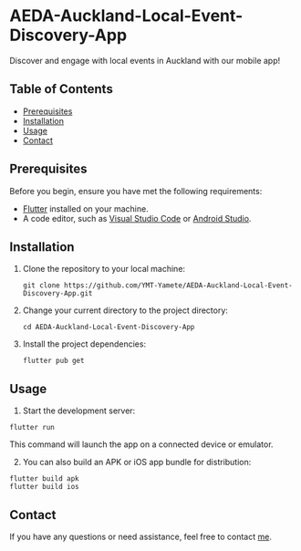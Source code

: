 # AEDA-Auckland-Local-Event-Discovery-App

Discover and engage with local events in Auckland with our mobile app!

## Table of Contents

- [Prerequisites](#prerequisites)
- [Installation](#installation)
- [Usage](#usage)
- [Contact](#contact)

## Prerequisites

Before you begin, ensure you have met the following requirements:

- [Flutter](https://flutter.dev/docs/get-started/install) installed on your machine.
- A code editor, such as [Visual Studio Code](https://code.visualstudio.com/) or [Android Studio](https://developer.android.com/studio).

## Installation

1. Clone the repository to your local machine:

   ```shell
   git clone https://github.com/YMT-Yamete/AEDA-Auckland-Local-Event-Discovery-App.git
   ```

2. Change your current directory to the project directory:
   
   ```shell
   cd AEDA-Auckland-Local-Event-Discovery-App
   ```

3. Install the project dependencies:
   
     ```shell
     flutter pub get
     ```

## Usage

1.  Start the development server:
   
   ```shell
   flutter run
   ```
This command will launch the app on a connected device or emulator.

2.  You can also build an APK or iOS app bundle for distribution:

   ```shell
  flutter build apk
  flutter build ios
  ```

## Contact

If you have any questions or need assistance, feel free to contact [me](ymt.yemyattun@gmail.com).
